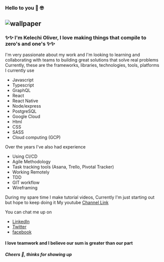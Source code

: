 ### Hello to you 👋 🤓
![wallpaper](https://res.cloudinary.com/oliver-k/image/upload/v1594480984/saves/Colorful_Business_Data_General_Linkedin_Banner.png)
----------------------------------

### ✨✨ I'm Kelechi Oliver, I love making things that compile to zero's and one's ✨✨

I'm very passionate about my work and I'm looking to learning and collaborating with teams to building great solutions that solve real problems
Currently, these are the frameworks, libraries, technologies, tools, platforms I currently use
- Javascript
- Typescript
- GraphQL
- React
- React Native
- Node/express
- PostgreSQL
- Google Cloud
- Html
- CSS
- SASS
- Cloud computing (GCP)

Over the years I've also had experience
- Using CI/CD
- Agile Methodology
- Task tracking tools (Asana, Trello, Pivotal Tracker)
- Working Remotely
- TDD
- GIT workflow
- Wireframing

During my spare time I make tutorial videos, Currently I'm just starting out but hope to keep doing it
My youtube [Channel Link](https://www.youtube.com/channel/UCm4cXpfP080k-0PEag5M2PA?view_as=subscriber)

You can chat me up on
- [LinkedIn](https://www.linkedin.com/in/oliver-ke)
- [Twitter](https://twitter.com/KelechiOliver3)
- [facebook](https://web.facebook.com/kelechi.azorji)

#### I love teamwork and I believe our sum is greater than our part

##### Cheers 🥂, thinks for showing up 
